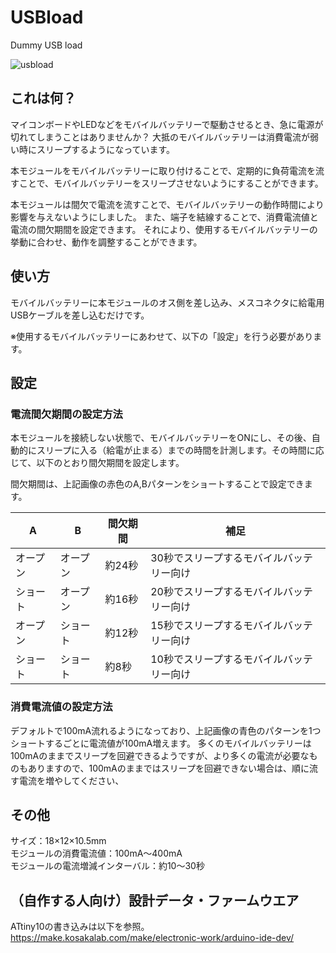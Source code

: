 # USBload
Dummy USB load

![usbload](https://user-images.githubusercontent.com/10735253/46649043-82090500-cbd2-11e8-8a2e-10b9c3b0a5ba.jpg)

## これは何？
マイコンボードやLEDなどをモバイルバッテリーで駆動させるとき、急に電源が切れてしまうことはありませんか？
大抵のモバイルバッテリーは消費電流が弱い時にスリープするようになっています。

本モジュールをモバイルバッテリーに取り付けることで、定期的に負荷電流を流すことで、モバイルバッテリーをスリープさせないようにすることができます。

本モジュールは間欠で電流を流すことで、モバイルバッテリーの動作時間により影響を与えないようにしました。
また、端子を結線することで、消費電流値と電流の間欠期間を設定できます。
それにより、使用するモバイルバッテリーの挙動に合わせ、動作を調整することができます。

## 使い方
モバイルバッテリーに本モジュールのオス側を差し込み、メスコネクタに給電用USBケーブルを差し込むだけです。

※使用するモバイルバッテリーにあわせて、以下の「設定」を行う必要があります。


## 設定

### 電流間欠期間の設定方法

本モジュールを接続しない状態で、モバイルバッテリーをONにし、その後、自動的にスリープに入る（給電が止まる）までの時間を計測します。その時間に応じて、以下のとおり間欠期間を設定します。

間欠期間は、上記画像の赤色のA,Bパターンをショートすることで設定できます。

|A|B|間欠期間|補足|
|----|----|----|----|
|オープン|オープン|約24秒|30秒でスリープするモバイルバッテリー向け|
|ショート|オープン|約16秒|20秒でスリープするモバイルバッテリー向け|
|オープン|ショート|約12秒|15秒でスリープするモバイルバッテリー向け|
|ショート|ショート|約8秒|10秒でスリープするモバイルバッテリー向け|

### 消費電流値の設定方法
デフォルトで100mA流れるようになっており、上記画像の青色のパターンを1つショートするごとに電流値が100mA増えます。
多くのモバイルバッテリーは100mAのままでスリープを回避できるようですが、より多くの電流が必要なものもありますので、100mAのままではスリープを回避できない場合は、順に流す電流を増やしてください、

## その他
サイズ：18×12×10.5mm  
モジュールの消費電流値：100mA～400mA  
モジュールの電流増減インターバル：約10～30秒  

## （自作する人向け）設計データ・ファームウエア
ATtiny10の書き込みは以下を参照。
https://make.kosakalab.com/make/electronic-work/arduino-ide-dev/
